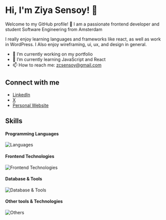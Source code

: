 # Hi, I'm Ziya Sensoy! 👋

Welcome to my GitHub profile! 🌟
I am a passionate frontend developer and student Software Engineering from Amsterdam

I really enjoy learning languages and frameworks like react, as well as work in WordPress.
I Also enjoy wireframing, ui, ux, and design in general.

- 🔭 I’m currently working on my portfolio 
- 🌱 I’m currently learning JavaScript and React 
- 📫 How to reach me: zcsensoy@gmail.com

## Connect with me
- [LinkedIn](https://www.linkedin.com/in/ziyasensoy)
- [X](https://x.com/ziyasensoy)
- [Personal Website](https://ziyasensoy.github.io/MyWebsite/)

## Skills

#### Programming Languages
![Languages](https://skillicons.dev/icons?i=js,php,java,cs)

#### Frontend Technologies
![Frontend Technologies](https://skillicons.dev/icons?i=react,html,css,bootstrap,sass)

#### Database & Tools
![Database & Tools](https://skillicons.dev/icons?i=sql,mysql,mongodb)

#### Other tools & Technologies
![Others](https://skillicons.dev/icons?i=git,github,vscode,figma,gitlab)


